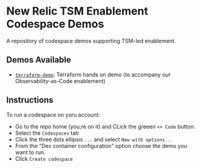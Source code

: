 # New Relic TSM Enablement Codespace Demos
A repository of codespace demos supporting TSM-led enablement.


## Demos Available

- [`terraform-demo`](./terraform-demo/readme.md): Terraform hands on demo (to accompany our Observability-as-Code enablement)


## Instructions
To run a codespace on yoru account:

- Go to the repo home (you;re on it) and CLick the greeen `<> Code` button.
- Select the `Codespaces` tab
- Click the three dots ellipsis `...` and select `New with options...`
- From the "Dev container configuration" option choose the demo you want to run.
- Click `Create codespace`